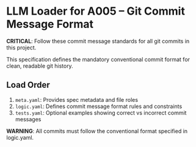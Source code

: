 # LLM Loader for A005 – Git Commit Message Format

**CRITICAL**: Follow these commit message standards for all git commits in this project.

This specification defines the mandatory conventional commit format for clean, readable git history.

## Load Order
1. `meta.yaml`: Provides spec metadata and file roles
2. `logic.yaml`: Defines commit message format rules and constraints
3. `tests.yaml`: Optional examples showing correct vs incorrect commit messages

**WARNING**: All commits must follow the conventional format specified in logic.yaml.